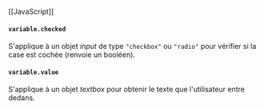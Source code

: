 [[JavaScript]]

#### `variable.checked`
S'applique à un objet *input* de type `"checkbox"` ou `"radio"` pour vérifier si la case est cochée (renvoie un booléen).

#### `variable.value`
S'applique à un objet *textbox* pour obtenir le texte que l'utilisateur entre dedans.

